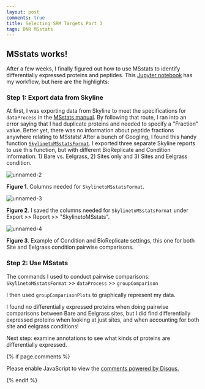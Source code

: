 ```yaml
---
layout: post
comments: true
title: Selecting SRM Targets Part 3
tags: DNR MSstats
---
```


## MSstats works!

After a few weeks, I finally figured out how to use MSstats to identify differentially expressed proteins and peptides. This [Jupyter notebook](https://github.com/RobertsLab/project-oyster-oa/blob/master/notebooks/DNR/2017-06-22-Selecting-SRM-Targets-with-MSstats-Part-2.ipynb) has my workflow, but here are the highlights:

### Step 1: Export data from Skyline

At first, I was exporting data from Skyline to meet the specifications for `dataProcess` in the [MSstats manual](https://bioconductor.org/packages/release/bioc/vignettes/MSstats/inst/doc/MSstats-manual.pdf). By following that route, I ran into an error saying that I had duplicate proteins and needed to specify a "Fraction" value. Better yet, there was no information about peptide fractions anywhere relating to MSstats! After a bunch of Googling, I found this handy function [`SkylinetoMSstatsFormat`](https://rdrr.io/bioc/MSstats/src/R/SkylinetoMSstatsFormat.R). I exported three separate Skyline reports to use this function, but with different BioReplicate and Condition information: 1) Bare vs. Eelgrass, 2) Sites only and 3) Sites and Eelgrass condition.

![unnamed-2](https://user-images.githubusercontent.com/22335838/27842639-90c1709c-60c0-11e7-8062-167e796ed7c7.png)

**Figure 1**. Columns needed for `SkylinetoMSstatsFormat`.

![unnamed-3](https://user-images.githubusercontent.com/22335838/27842651-aa492a46-60c0-11e7-9f16-c7e0098fd022.png)

**Figure 2**. I saved the columns needed for `SkylinetoMSstatsFormat` under Export >> Report >> "SkylinetoMSstats".

![unnamed-4](https://user-images.githubusercontent.com/22335838/27842702-2bf7f37e-60c1-11e7-8585-77d55538a0cc.png)

**Figure 3**. Example of Condition and BioReplicate settings, this one for both Site and Eelgrass condition pairwise comparisons.

### Step 2: Use MSstats

The commands I used to conduct pairwise comparisons: `SkylinetoMSstatsFormat` >> `dataProcess` >> `groupComparison`

I then used `groupComparisonPlots` to graphically represent my data.

I found no differentially expressed proteins when doing pairwise comparisons between Bare and Eelgrass sites, but I did find differentially expressed proteins when looking at just sites, and when accounting for both site and eelgrass conditions!

Next step: examine annotations to see what kinds of proteins are differentially expressed.

{% if page.comments %}

<div id="disqus_thread"></div>
<script>

/**
*  RECOMMENDED CONFIGURATION VARIABLES: EDIT AND UNCOMMENT THE SECTION BELOW TO INSERT DYNAMIC VALUES FROM YOUR PLATFORM OR CMS.
*  LEARN WHY DEFINING THESE VARIABLES IS IMPORTANT: https://disqus.com/admin/universalcode/#configuration-variables*/
/*
var disqus_config = function () {
this.page.url = PAGE_URL;  // Replace PAGE_URL with your page's canonical URL variable
this.page.identifier = PAGE_IDENTIFIER; // Replace PAGE_IDENTIFIER with your page's unique identifier variable
};
*/
(function() { // DON'T EDIT BELOW THIS LINE
var d = document, s = d.createElement('script');
s.src = 'https://the-responsible-grad-student.disqus.com/embed.js';
s.setAttribute('data-timestamp', +new Date());
(d.head || d.body).appendChild(s);
})();
</script>
<noscript>Please enable JavaScript to view the <a href="https://disqus.com/?ref_noscript">comments powered by Disqus.</a></noscript>

{% endif %}

<script id="dsq-count-scr" src="//the-responsible-grad-student.disqus.com/count.js" async></script>
